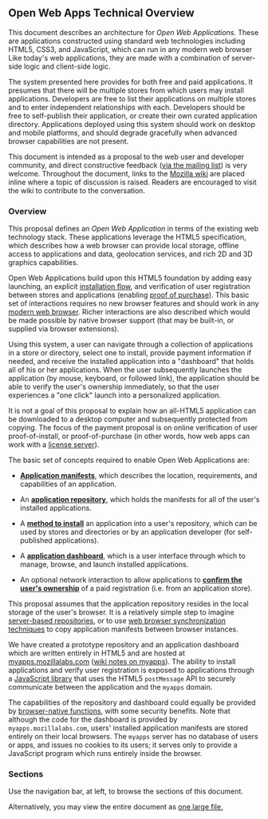 ## Open Web Apps Technical Overview

This document describes an architecture for *Open Web Applications.*  These are applications constructed using standard web technologies including HTML5, CSS3, and JavaScript, which can run in any modern web browser  Like today's web applications, they are made with a combination of server-side logic and client-side logic.

The system presented here provides for both free and paid applications.  It presumes that there will be multiple stores from which users may install applications.  Developers are free to list their applications on multiple stores and to enter independent relationships with each.  Developers should be free to self-publish their application, or create their own curated application directory.  Applications deployed using this system should work on desktop and mobile platforms, and should degrade gracefully when advanced browser capabilities are not present.

This document is intended as a proposal to the web user and developer community, and direct constructive feedback ([via the mailing list](http://groups.google.com/group/mozilla-labs)) is very welcome.  Throughout the document, links to the [Mozilla wiki](wiki.mozilla.org/Labs/Apps/) are placed inline where a topic of discussion is raised.  Readers are encouraged to visit the wiki to contribute to the conversation.

### Overview

This proposal defines an *Open Web Application* in terms of the existing web technology stack.  These applications leverage the HTML5 specification, which describes how a web browser can provide local storage, offline access to applications and data, geolocation services, and rich 2D and 3D graphics capabilities.

Open Web Applications build upon this HTML5 foundation by adding easy launching, an explicit [installation flow](http://wiki.mozilla.org/Labs/Apps/Installation), and verification of user registration between stores and applications (enabling [proof of purchase](http://wiki.mozilla.org/Labs/Apps/Proof_Of_Purchase)).  This basic set of interactions requires no new browser features and should work in any [modern web browser](http://wiki.mozilla.org/Labs/Apps/Browser_Support).  Richer interactions are also described which would be made possible by native browser support (that may be built-in, or supplied via browser extensions).

Using this system, a user can navigate through a collection of applications in a store or directory, select one to install, provide payment information if needed, and receive the installed application into a "dashboard" that holds all of his or her applications.  When the user subsequently launches the application (by mouse, keyboard, or followed link), the application should be able to verify the user's ownership immediately, so that the user experiences a "one click" launch into a personalized application.

It is not a goal of this proposal to explain how an all-HTML5 application can be downloaded to a desktop computer and subsequently protected from copying.  The focus of the payment proposal is on online verification of user proof-of-install, or proof-of-purchase (in other words, how web apps can work with a <a href="http://en.wikipedia.org/wiki/Key_server_%28software_licensing%29">license server</a>). <!-- FIXME: "It is not a goal" is kind of confusing; it is not a goal of the project, or of this document to explain? -->

The basic set of concepts required to enable Open Web Applications are:

* [**Application manifests**](manifest.html), which describes the location, requirements, and capabilities of an application.

* An [**application repository**](app_repo.html), which holds the manifests for all of the user's installed applications.

* A [**method to install**](app_repo.html#install-api) an application into a user's repository, which can be used by stores and directories or by an application developer (for self-published applications).

* A [**application dashboard**](app_repo.html), which is a user interface through which to manage, browse, and launch installed applications.

* An optional network interaction to allow applications to [**confirm the user's ownership**](verification.html) of a paid registration (i.e. from an application store).

This proposal assumes that the application repository resides in the local storage of the user's browser.  It is a relatively simple step to imagine [server-based repositories](http://wiki.mozilla.org/Labs/Apps/Server_Repositories), or to use [web browser synchronization techniques](http://wiki.mozilla.org/Labs/Apps/Repository_Synchronization) to copy application manifests between browser instances.

We have created a prototype repository and an application dashboard which are written entirely in HTML5 and are hosted at [myapps.mozillalabs.com](http://myapps.mozillalabs.com) ([wiki notes on myapps](http://wiki.mozilla.org/Apps/Labs/MyApps)).  The ability to install applications and verify user registration is exposed to applications through a [JavaScript library](http://wiki.mozilla.org/Labs/Apps/JSChannel) that uses the HTML5 `postMessage` API to securely communicate between the application and the `myapps` domain.

The capabilities of the repository and dashboard could equally be provided by [browser-native functions](http://wiki.mozilla.org/Labs/Apps/Browser_Native_Repository), with some security benefits.  <!-- FIXME: should it be noted that we are committed to this hosted solution, and that browser-native would not *replace* the hosted solution, just augment it? --> Note that although the code for the dashboard is provided by `myapps.mozillalabs.com`, users' installed application manifests are stored entirely on their local browsers.  The `myapps` server has no database of users or apps, and issues no cookies to its users; it serves only to provide a JavaScript program which runs entirely inside the browser.

### Sections

Use the navigation bar, at left, to browse the sections of this document.

Alternatively, you may view the entire document as <a href="oneFile.html">one large file.</a>
